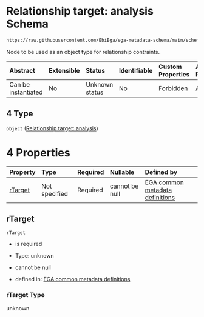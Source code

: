 # Relationship target: analysis Schema

```txt
https://raw.githubusercontent.com/EbiEga/ega-metadata-schema/main/schemas/EGA.protocol.json#/properties/protocolRelationships/items/allOf/1/anyOf/0/allOf/1/anyOf/4
```

Node to be used as an object type for relationship contraints.

| Abstract            | Extensible | Status         | Identifiable | Custom Properties | Additional Properties | Access Restrictions | Defined In                                                                       |
| :------------------ | :--------- | :------------- | :----------- | :---------------- | :-------------------- | :------------------ | :------------------------------------------------------------------------------- |
| Can be instantiated | No         | Unknown status | No           | Forbidden         | Allowed               | none                | [EGA.protocol.json\*](../../../schemas/EGA.protocol.json "open original schema") |

## 4 Type

`object` ([Relationship target: analysis](ega-4-definitions-relationship-target-analysis.md))

# 4 Properties

| Property            | Type          | Required | Nullable       | Defined by                                                                                                                                                                                                                                                      |
| :------------------ | :------------ | :------- | :------------- | :-------------------------------------------------------------------------------------------------------------------------------------------------------------------------------------------------------------------------------------------------------------- |
| [rTarget](#rtarget) | Not specified | Required | cannot be null | [EGA common metadata definitions](ega-4-definitions-relationship-target-analysis-properties-rtarget.md "https://raw.githubusercontent.com/EbiEga/ega-metadata-schema/main/schemas/EGA.common-definitions.json#/definitions/rTargetAnalysis/properties/rTarget") |

## rTarget



`rTarget`

*   is required

*   Type: unknown

*   cannot be null

*   defined in: [EGA common metadata definitions](ega-4-definitions-relationship-target-analysis-properties-rtarget.md "https://raw.githubusercontent.com/EbiEga/ega-metadata-schema/main/schemas/EGA.common-definitions.json#/definitions/rTargetAnalysis/properties/rTarget")

### rTarget Type

unknown
